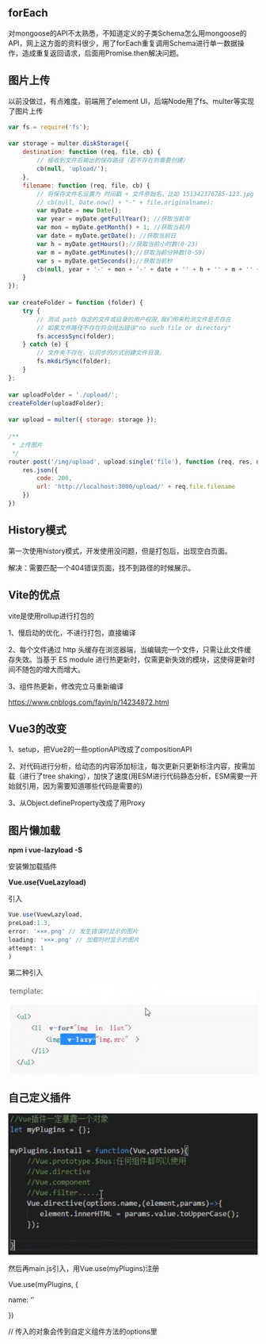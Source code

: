 ## forEach

对mongoose的API不太熟悉，不知道定义的子类Schema怎么用mongoose的API，网上这方面的资料很少，用了forEach重复调用Schema进行单一数据操作，造成重复返回请求，后面用Promise.then解决问题。

## 图片上传

以前没做过，有点难度，前端用了element UI，后端Node用了fs、multer等实现了图片上传

```jsx
var fs = require('fs');

var storage = multer.diskStorage({
    destination: function (req, file, cb) {
        // 接收到文件后输出的保存路径（若不存在则需要创建）
        cb(null, 'upload/');
    },
    filename: function (req, file, cb) {
        // 将保存文件名设置为 时间戳 + 文件原始名，比如 151342376785-123.jpg
        // cb(null, Date.now() + "-" + file.originalname);
        var myDate = new Date();
        var year = myDate.getFullYear(); //获取当前年
        var mon = myDate.getMonth() + 1; //获取当前月
        var date = myDate.getDate(); //获取当前日
        var h = myDate.getHours();//获取当前小时数(0-23)
        var m = myDate.getMinutes();//获取当前分钟数(0-59)
        var s = myDate.getSeconds();//获取当前秒
        cb(null, year + '-' + mon + '-' + date + '' + h + '' + m + '' + s + '' + file.originalname);
    }
});

var createFolder = function (folder) {
    try {
        // 测试 path 指定的文件或目录的用户权限,我们用来检测文件是否存在
        // 如果文件路径不存在将会抛出错误"no such file or directory"
        fs.accessSync(folder);
    } catch (e) {
        // 文件夹不存在，以同步的方式创建文件目录。
        fs.mkdirSync(folder);
    }
};

var uploadFolder = './upload/';
createFolder(uploadFolder);

var upload = multer({ storage: storage });

/**
 * 上传图片
 */
router.post('/img/upload', upload.single('file'), function (req, res, next) {
    res.json({
        code: 200,
        url: 'http://localhost:3000/upload/' + req.file.filename
    })
})
```

## History模式

第一次使用history模式，开发使用没问题，但是打包后，出现空白页面。

解决：需要匹配一个404错误页面，找不到路径的时候展示。

## Vite的优点

vite是使用rollup进行打包的

1、慢启动的优化，不进行打包，直接编译

2、每个文件通过 http 头缓存在浏览器端，当编辑完一个文件，只需让此文件缓存失效。当基于 ES module 进行热更新时，仅需更新失效的模块，这使得更新时间不随包的增大而增大。

3、组件热更新，修改完立马重新编译

https://www.cnblogs.com/fayin/p/14234872.html

## Vue3的改变

1、setup，把Vue2的一些optionAPI改成了compositionAPI

2、对代码进行分析，给动态的内容添加标注，每次更新只更新标注内容，按需加载（进行了tree shaking），加快了速度(用ESM进行代码静态分析，ESM需要一开始就引用，因为需要知道哪些代码是需要的)

3、从Object.defineProperty改成了用Proxy

## 图片懒加载

**npm i vue-lazyload -S**

安装懒加载插件

**Vue.use(VueLazyload)**

引入

```jsx
Vue.use(VuewLazyload,
preLoad:1.3,
error: '×××.png' // 发生错误时显示的图片
loading: '×××.png' // 加载时时显示的图片
attempt: 1
)
```

第二种引入

![Untitled](/public/difficulty2.png)

## 自己定义插件

![Untitled](/public/difficulty1.png)

然后再main.js引入，用Vue.use(myPlugins)注册

Vue.use(myPlugins, {

name: ‘’

})

 // 传入的对象会传到自定义组件方法的options里